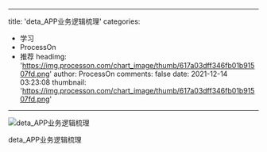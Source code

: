 
---
title: 'deta_APP业务逻辑梳理'
categories: 
 - 学习
 - ProcessOn
 - 推荐
headimg: 'https://img.processon.com/chart_image/thumb/617a03dff346fb01b91507fd.png'
author: ProcessOn
comments: false
date: 2021-12-14 03:23:08
thumbnail: 'https://img.processon.com/chart_image/thumb/617a03dff346fb01b91507fd.png'
---

<div>   
<img class="thumb" alt="deta_APP业务逻辑梳理" src="https://img.processon.com/chart_image/thumb/617a03dff346fb01b91507fd.png" referrerpolicy="no-referrer">
<p>deta_APP业务逻辑梳理</p>  
</div>
            